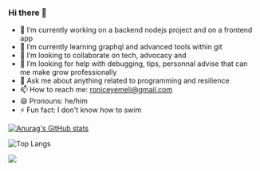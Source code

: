 ### Hi there 👋


- 🔭 I’m currently working on a backend nodejs project and on a frontend app
- 🌱 I’m currently learning graphql and advanced tools within git
- 👯 I’m looking to collaborate on tech, advocacy and 
- 🤔 I’m looking for help with debugging, tips, personnal advise that can me make grow professionally
- 💬 Ask me about anything related to programming and resilience
- 📫 How to reach me: roniceyemeli@gmail.com
- 😄 Pronouns: he/him
- ⚡ Fun fact: I don't know how to swim 

[![Anurag's GitHub stats](https://github-readme-stats.vercel.app/api?username=roniceyemeli&show_icons=true&theme=radical&hide=stars&count_private=true)](https://github.com/anuraghazra/github-readme-stats)

![Top Langs](https://github-readme-stats.vercel.app/api/top-langs/?username=roniceyemeli&langs_count=8&layout=compact)

![](https://github-readme-streak-stats.herokuapp.com/?user=roniceyemeli&theme=dark&hide_border=true)
